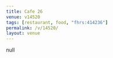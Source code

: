 ```yaml
---
title: Cafe 26
venue: v14520
tags: [restaurant, food, "fhrs:414236"]
permalink: /v/14520/
layout: venue
---
```

null